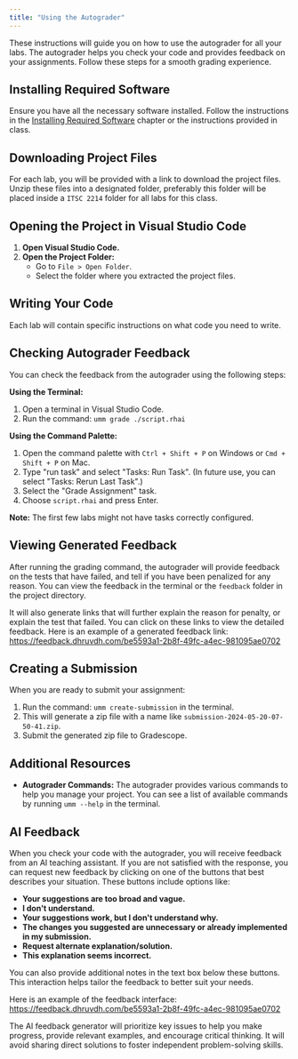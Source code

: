 ```yaml
---
title: "Using the Autograder"
---
```


These instructions will guide you on how to use the autograder for all your labs. The autograder helps you check your code and provides feedback on your assignments. Follow these steps for a smooth grading experience.

## Installing Required Software

Ensure you have all the necessary software installed. Follow the instructions in the [Installing Required Software](https://charlotte-cci-icc.github.io/itsc-2214-readings/labs/00_installing_req_software.html) chapter or the instructions provided in class.

## Downloading Project Files

For each lab, you will be provided with a link to download the project files. Unzip these files into a designated folder, preferably this folder will be placed inside a `ITSC 2214` folder for all labs for this class.

## Opening the Project in Visual Studio Code

1. **Open Visual Studio Code.**
2. **Open the Project Folder:**
   - Go to `File > Open Folder`.
   - Select the folder where you extracted the project files.

## Writing Your Code

Each lab will contain specific instructions on what code you need to write.

## Checking Autograder Feedback

You can check the feedback from the autograder using the following steps:

**Using the Terminal:**

1. Open a terminal in Visual Studio Code.
2. Run the command: `umm grade ./script.rhai`

**Using the Command Palette:**

1. Open the command palette with `Ctrl + Shift + P` on Windows or `Cmd + Shift + P` on Mac.
2. Type "run task" and select "Tasks: Run Task". (In future use, you can select "Tasks: Rerun Last Task".)
3. Select the "Grade Assignment" task.
4. Choose `script.rhai` and press Enter.

**Note:** The first few labs might not have tasks correctly configured.

## Viewing Generated Feedback

After running the grading command, the autograder will provide feedback on the tests that have failed, and tell if you have been penalized for any reason. You can view the feedback in the terminal or the `feedback` folder in the project directory.

It will also generate links that will further explain the reason for penalty, or explain the test that failed. You can click on these links to view the detailed feedback. Here is an example of a generated feedback link: <https://feedback.dhruvdh.com/be5593a1-2b8f-49fc-a4ec-981095ae0702>

## Creating a Submission

When you are ready to submit your assignment:

1. Run the command: `umm create-submission` in the terminal.
2. This will generate a zip file with a name like `submission-2024-05-20-07-50-41.zip`.
3. Submit the generated zip file to Gradescope.

## Additional Resources

- **Autograder Commands:** The autograder provides various commands to help you manage your project. You can see a list of available commands by running `umm --help` in the terminal.

## AI Feedback

When you check your code with the autograder, you will receive feedback from an AI teaching assistant. If you are not satisfied with the response, you can request new feedback by clicking on one of the buttons that best describes your situation. These buttons include options like:

- **Your suggestions are too broad and vague.**
- **I don't understand.**
- **Your suggestions work, but I don't understand why.**
- **The changes you suggested are unnecessary or already implemented in my submission.**
- **Request alternate explanation/solution.**
- **This explanation seems incorrect.**

You can also provide additional notes in the text box below these buttons. This interaction helps tailor the feedback to better suit your needs.

Here is an example of the feedback interface: <https://feedback.dhruvdh.com/be5593a1-2b8f-49fc-a4ec-981095ae0702>

The AI feedback generator will prioritize key issues to help you make progress, provide relevant examples, and encourage critical thinking. It will avoid sharing direct solutions to foster independent problem-solving skills.
